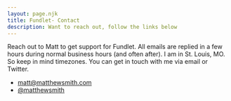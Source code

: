 ```yaml
---
layout: page.njk
title: Fundlet- Contact
description: Want to reach out, follow the links below
---
```


Reach out to Matt to get support for Fundlet. All emails are replied in a few hours during normal business hours (and often after). I am in St. Louis, MO. So keep in mind timezones. You can get in touch with me via email or Twitter.

- <matt@matthewsmith.com>
- [@matthewsmith](https://twitter.com/matthewsmith)